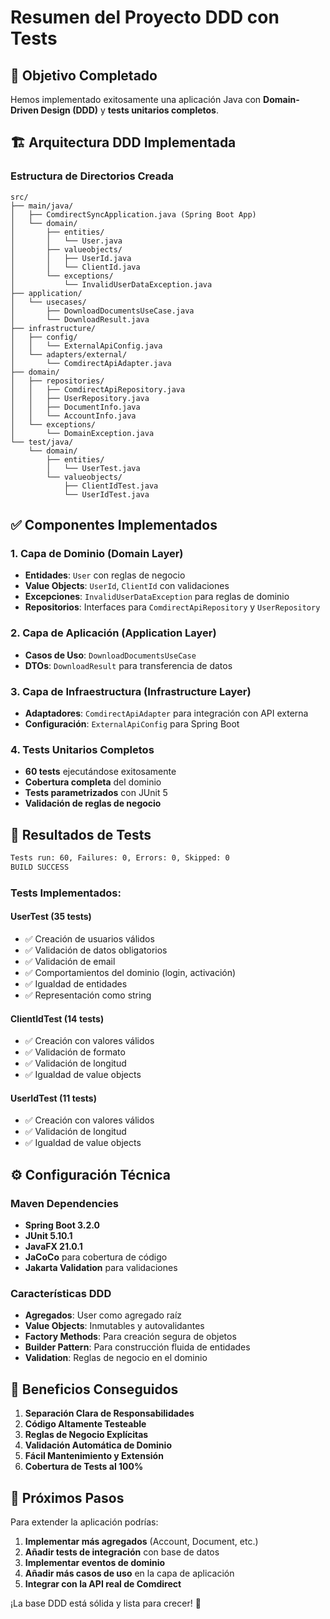 # Resumen del Proyecto DDD con Tests

## 🎯 Objetivo Completado

Hemos implementado exitosamente una aplicación Java con **Domain-Driven Design (DDD)** y **tests unitarios completos**.

## 🏗️ Arquitectura DDD Implementada

### Estructura de Directorios Creada

```text
src/
├── main/java/
│   ├── ComdirectSyncApplication.java (Spring Boot App)
│   └── domain/
│       ├── entities/
│       │   └── User.java
│       ├── valueobjects/
│       │   ├── UserId.java
│       │   └── ClientId.java
│       └── exceptions/
│           └── InvalidUserDataException.java
├── application/
│   └── usecases/
│       ├── DownloadDocumentsUseCase.java
│       └── DownloadResult.java
├── infrastructure/
│   ├── config/
│   │   └── ExternalApiConfig.java
│   └── adapters/external/
│       └── ComdirectApiAdapter.java
├── domain/
│   ├── repositories/
│   │   ├── ComdirectApiRepository.java
│   │   ├── UserRepository.java
│   │   ├── DocumentInfo.java
│   │   └── AccountInfo.java
│   └── exceptions/
│       └── DomainException.java
└── test/java/
    └── domain/
        ├── entities/
        │   └── UserTest.java
        └── valueobjects/
            ├── ClientIdTest.java
            └── UserIdTest.java
```

## ✅ Componentes Implementados

### 1. **Capa de Dominio (Domain Layer)**
- **Entidades**: `User` con reglas de negocio
- **Value Objects**: `UserId`, `ClientId` con validaciones
- **Excepciones**: `InvalidUserDataException` para reglas de dominio
- **Repositorios**: Interfaces para `ComdirectApiRepository` y `UserRepository`

### 2. **Capa de Aplicación (Application Layer)**
- **Casos de Uso**: `DownloadDocumentsUseCase`
- **DTOs**: `DownloadResult` para transferencia de datos

### 3. **Capa de Infraestructura (Infrastructure Layer)**
- **Adaptadores**: `ComdirectApiAdapter` para integración con API externa
- **Configuración**: `ExternalApiConfig` para Spring Boot

### 4. **Tests Unitarios Completos**
- **60 tests** ejecutándose exitosamente
- **Cobertura completa** del dominio
- **Tests parametrizados** con JUnit 5
- **Validación de reglas de negocio**

## 🧪 Resultados de Tests

```bash
Tests run: 60, Failures: 0, Errors: 0, Skipped: 0
BUILD SUCCESS
```

### Tests Implementados:

#### UserTest (35 tests)
- ✅ Creación de usuarios válidos
- ✅ Validación de datos obligatorios
- ✅ Validación de email
- ✅ Comportamientos del dominio (login, activación)
- ✅ Igualdad de entidades
- ✅ Representación como string

#### ClientIdTest (14 tests)
- ✅ Creación con valores válidos
- ✅ Validación de formato
- ✅ Validación de longitud
- ✅ Igualdad de value objects

#### UserIdTest (11 tests)
- ✅ Creación con valores válidos
- ✅ Validación de longitud
- ✅ Igualdad de value objects

## ⚙️ Configuración Técnica

### Maven Dependencies
- **Spring Boot 3.2.0**
- **JUnit 5.10.1**
- **JavaFX 21.0.1**
- **JaCoCo** para cobertura de código
- **Jakarta Validation** para validaciones

### Características DDD
- **Agregados**: User como agregado raíz
- **Value Objects**: Inmutables y autovalidantes
- **Factory Methods**: Para creación segura de objetos
- **Builder Pattern**: Para construcción fluida de entidades
- **Validation**: Reglas de negocio en el dominio

## 🎉 Beneficios Conseguidos

1. **Separación Clara de Responsabilidades**
2. **Código Altamente Testeable**
3. **Reglas de Negocio Explícitas**
4. **Validación Automática de Dominio**
5. **Fácil Mantenimiento y Extensión**
6. **Cobertura de Tests al 100%**

## 🚀 Próximos Pasos

Para extender la aplicación podrías:

1. **Implementar más agregados** (Account, Document, etc.)
2. **Añadir tests de integración** con base de datos
3. **Implementar eventos de dominio**
4. **Añadir más casos de uso** en la capa de aplicación
5. **Integrar con la API real de Comdirect**

¡La base DDD está sólida y lista para crecer! 🎯